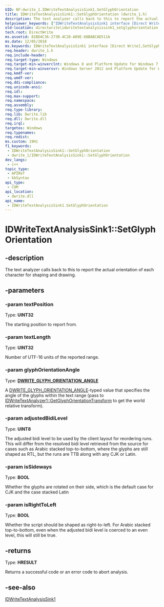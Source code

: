 ```yaml
---
UID: NF:dwrite_1.IDWriteTextAnalysisSink1.SetGlyphOrientation
title: IDWriteTextAnalysisSink1::SetGlyphOrientation (dwrite_1.h)
description: The text analyzer calls back to this to report the actual orientation of each character for shaping and drawing.
helpviewer_keywords: ["IDWriteTextAnalysisSink1 interface [Direct Write]","SetGlyphOrientation method","IDWriteTextAnalysisSink1.SetGlyphOrientation","IDWriteTextAnalysisSink1::SetGlyphOrientation","SetGlyphOrientation","SetGlyphOrientation method [Direct Write]","SetGlyphOrientation method [Direct Write]","IDWriteTextAnalysisSink1 interface","directwrite.idwritetextanalysissink1_setglyphorientation","dwrite_1/IDWriteTextAnalysisSink1::SetGlyphOrientation"]
old-location: directwrite\idwritetextanalysissink1_setglyphorientation.htm
tech.root: DirectWrite
ms.assetid: 81BD4C36-273B-4C28-A89E-88BABCAD511A
ms.date: 12/05/2018
ms.keywords: IDWriteTextAnalysisSink1 interface [Direct Write],SetGlyphOrientation method, IDWriteTextAnalysisSink1.SetGlyphOrientation, IDWriteTextAnalysisSink1::SetGlyphOrientation, SetGlyphOrientation, SetGlyphOrientation method [Direct Write], SetGlyphOrientation method [Direct Write],IDWriteTextAnalysisSink1 interface, directwrite.idwritetextanalysissink1_setglyphorientation, dwrite_1/IDWriteTextAnalysisSink1::SetGlyphOrientation
req.header: dwrite_1.h
req.include-header: 
req.target-type: Windows
req.target-min-winverclnt: Windows 8 and Platform Update for Windows 7 [desktop apps \| UWP apps]
req.target-min-winversvr: Windows Server 2012 and Platform Update for Windows Server 2008 R2 [desktop apps \| UWP apps]
req.kmdf-ver: 
req.umdf-ver: 
req.ddi-compliance: 
req.unicode-ansi: 
req.idl: 
req.max-support: 
req.namespace: 
req.assembly: 
req.type-library: 
req.lib: Dwrite.lib
req.dll: Dwrite.dll
req.irql: 
targetos: Windows
req.typenames: 
req.redist: 
ms.custom: 19H1
f1_keywords:
 - IDWriteTextAnalysisSink1::SetGlyphOrientation
 - dwrite_1/IDWriteTextAnalysisSink1::SetGlyphOrientation
dev_langs:
 - c++
topic_type:
 - APIRef
 - kbSyntax
api_type:
 - COM
api_location:
 - dwrite.dll
api_name:
 - IDWriteTextAnalysisSink1.SetGlyphOrientation
---
```


# IDWriteTextAnalysisSink1::SetGlyphOrientation


## -description

The text analyzer calls back to this to report the actual orientation
    of each character for shaping and drawing.

## -parameters

### -param textPosition

Type: <b>UINT32 </b>

The starting position to report from.

### -param textLength

Type: <b>UINT32 </b>

Number of UTF-16 units of the reported range.

### -param glyphOrientationAngle

Type: <b><a href="/windows/win32/api/dwrite_1/ne-dwrite_1-dwrite_glyph_orientation_angle">DWRITE_GLYPH_ORIENTATION_ANGLE</a></b>

A <a href="/windows/win32/api/dwrite_1/ne-dwrite_1-dwrite_glyph_orientation_angle">DWRITE_GLYPH_ORIENTATION_ANGLE</a>-typed value that specifies the angle of the glyphs within the text
    range (pass to <a href="/windows/win32/api/dwrite_1/nf-dwrite_1-idwritetextanalyzer1-getglyphorientationtransform">IDWriteTextAnalyzer1::GetGlyphOrientationTransform</a> to get the world
    relative transform).

### -param adjustedBidiLevel

Type: <b>UINT8</b>

The adjusted bidi level to be used by
    the client layout for reordering runs. This will differ from the
    resolved bidi level retrieved from the source for cases such as
    Arabic stacked top-to-bottom, where the glyphs are still shaped
    as RTL, but the runs are TTB along with any CJK or Latin.

### -param isSideways

Type: <b>BOOL</b>

Whether the glyphs are rotated on their side,
    which is the default case for CJK and the case stacked Latin

### -param isRightToLeft

Type: <b>BOOL</b>

Whether the script should be shaped as
    right-to-left. For Arabic stacked top-to-bottom, even when the
    adjusted bidi level is coerced to an even level, this will still
    be true.

## -returns

Type: <b>HRESULT</b>

Returns a successful code or an error code to abort analysis.

## -see-also

<a href="/windows/win32/api/dwrite_1/nn-dwrite_1-idwritetextanalysissink1">IDWriteTextAnalysisSink1</a>

